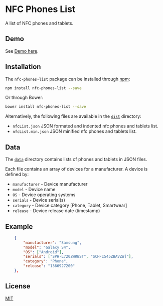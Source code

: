 # NFC Phones List
A list of NFC phones and tablets.

## Demo
See [Demo here](http://opn.to/r/nfc-phones-list).

## Installation

The `nfc-phones-list` package can be installed through [npm](https://www.npmjs.com/package/nfc-phones-list):
```sh
npm install nfc-phones-list --save
```

Or through Bower:
```sh
bower install nfc-phones-list --save
```


Alternatively, the following files are available in the [`dist`](https://github.com/unitag/nfc-phones-list/tree/master/dist) directory:
 - `nfcList.json` JSON formated and indented nfc phones and tablets list.
 - `nfcList.min.json` JSON minified nfc phones and tablets list.

## Data

The [`data`](https://github.com/unitag/nfc-phones-list/tree/master/data) directory contains lists of phones and tablets in JSON files.

Each file contains an array of devices for a manufacturer. A device is defined by:
- `manufacturer` - Device manufacturer
- `model` - Device name
- `OS` - Device operating systems
- `serials` - Device serial(s)
- `category` - Device category [Phone, Tablet, Smartwear]
- `release` - Device release date (timestamp)

## Example

```json
    {
        "manufacturer": "Samsung",
        "model": "Galaxy S4",
        "OS": ["Android"],
        "serials": ["SPH-L720ZWRBST", "SCH-I545ZBAVZW]"],
        "category": "Phone",
        "release": "1366927200"
    },
```


## License

[MIT](https://github.com/unitag/nfc-phones-list/blob/master/LICENSE)
